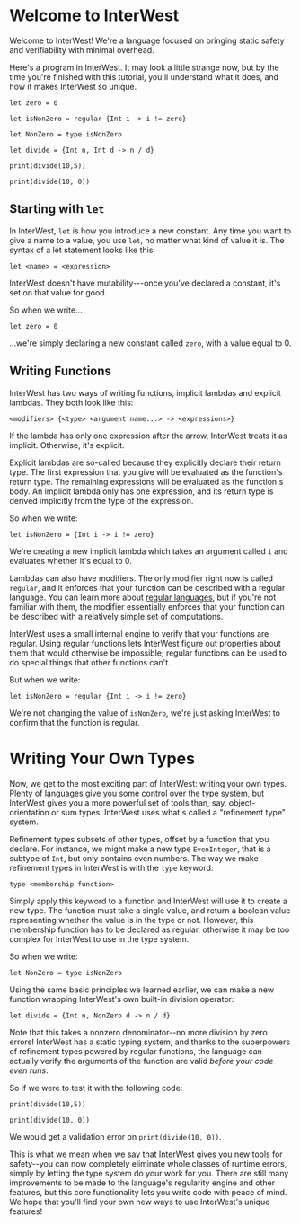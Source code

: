 # Welcome to InterWest

Welcome to InterWest! We're a language focused on bringing static safety and verifiability with minimal overhead.

Here's a program in InterWest. It may look a little strange now, but by the time you're finished with this tutorial, you'll understand what it does, and how it makes InterWest so unique.

```
let zero = 0

let isNonZero = regular {Int i -> i != zero}

let NonZero = type isNonZero

let divide = {Int n, Int d -> n / d}

print(divide(10,5))

print(divide(10, 0))
```

## Starting with `let`

In InterWest, `let` is how you introduce a new constant. Any time you want to give a name to a value, you use `let`, no matter what kind of value it is. The syntax of a let statement looks like this:

```
let <name> = <expression>
```

InterWest doesn't have mutability---once you've declared a constant, it's set on that value for good.

So when we write...

```
let zero = 0
```

...we're simply declaring a new constant called `zero`, with a value equal to 0.

## Writing Functions

InterWest has two ways of writing functions, implicit lambdas and explicit lambdas. They both look like this:

```
<modifiers> {<type> <argument name...> -> <expressions>}
```

If the lambda has only one expression after the arrow, InterWest treats it as implicit. Otherwise, it's explicit.

Explicit lambdas are so-called because they explicitly declare their return type. The first expression that you give will be evaluated as the function's return type. The remaining expressions will be evaluated as the function's body. An implicit lambda only has one expression, and its return type is derived implicitly from the type of the expression.

So when we write:
```
let isNonZero = {Int i -> i != zero}
```
We're creating a new implicit lambda which takes an argument called `i` and evaluates whether it's equal to 0. 

Lambdas can also have modifiers. The only modifier right now is called `regular`, and it enforces that your function can be described with a regular language. You can learn more about [regular languages](https://en.wikipedia.org/wiki/Regular_language), but if you're not familiar with them, the modifier essentially enforces that your function can be described with a relatively simple set of computations.

InterWest uses a small internal engine to verify that your functions are regular. Using regular functions lets InterWest figure out properties about them that would otherwise be impossible; regular functions can be used to do special things that other functions can't.

But when we write:
```
let isNonZero = regular {Int i -> i != zero}
```
We're not changing the value of `isNonZero`, we're just asking InterWest to confirm that the function is regular. 

# Writing Your Own Types

Now, we get to the most exciting part of InterWest: writing your own types. Plenty of languages give you some control over the type system, but InterWest gives you a more powerful set of tools than, say, object-orientation or sum types. InterWest uses what's called a "refinement type" system.

Refinement types subsets of other types, offset by a function that you declare. For instance, we might make a new type `EvenInteger`, that is a subtype of `Int`, but only contains even numbers. The way we make refinement types in InterWest is with the `type` keyword:

```
type <membership function>
```

Simply apply this keyword to a function and InterWest will use it to create a new type. The function must take a single value, and return a boolean value representing whether the value is in the type or not. However, this membership function has to be declared as regular, otherwise it may be too complex for InterWest to use in the type system.

So when we write:

```
let NonZero = type isNonZero
```

Using the same basic principles we learned earlier, we can make a new function wrapping InterWest's own built-in division operator:

```
let divide = {Int n, NonZero d -> n / d}
```

Note that this takes a nonzero denominator--no more division by zero errors! InterWest has a static typing system, and thanks to the superpowers of refinement types powered by regular functions, the language can actually verify the arguments of the function are valid *before your code even runs*.

So if we were to test it with the following code:

```
print(divide(10,5))

print(divide(10, 0))
```

We would get a validation error on `print(divide(10, 0))`.

This is what we mean when we say that InterWest gives you new tools for safety--you can now completely eliminate whole classes of runtime errors, simply by letting the type system do your work for you. There are still many improvements to be made to the language's regularity engine and other features, but this core functionality lets you write code with peace of mind. We hope that you'll find your own new ways to use InterWest's unique features!
